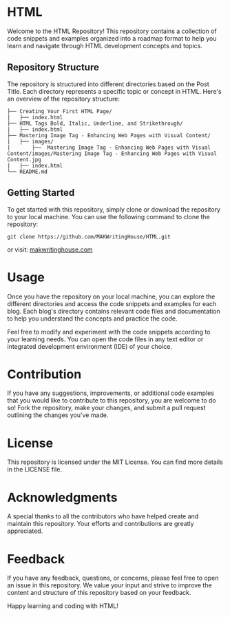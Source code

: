 # HTML
Welcome to the HTML Repository! This repository contains a collection of code snippets and examples organized into a roadmap format to help you learn and navigate through HTML development concepts and topics.

## Repository Structure
The repository is structured into different directories based on the Post Title. Each directory represents a specific topic or concept in HTML. Here's an overview of the repository structure:

```
├── Creating Your First HTML Page/
|   ├── index.html
├── HTML Tags Bold, Italic, Underline, and Strikethrough/
|   ├── index.html
├── Mastering Image Tag - Enhancing Web Pages with Visual Content/
|   ├── images/
|       ├──  Mastering Image Tag - Enhancing Web Pages with Visual Content/images/Mastering Image Tag - Enhancing Web Pages with Visual Content.jpg
|   ├── index.html
└── README.md
```
## Getting Started

To get started with this repository, simply clone or download the repository to your local machine. You can use the following command to clone the repository:

```
git clone https://github.com/MAKWritingHouse/HTML.git
```

or visit: [makwritinghouse.com](https://makwritinghouse.com/)

# Usage

Once you have the repository on your local machine, you can explore the different directories and access the code snippets and examples for each blog. Each blog's directory contains relevant code files and documentation to help you understand the concepts and practice the code.

Feel free to modify and experiment with the code snippets according to your learning needs. You can open the code files in any text editor or integrated development environment (IDE) of your choice.

# Contribution

If you have any suggestions, improvements, or additional code examples that you would like to contribute to this repository, you are welcome to do so! Fork the repository, make your changes, and submit a pull request outlining the changes you've made.

# License

This repository is licensed under the MIT License. You can find more details in the LICENSE file.

# Acknowledgments

A special thanks to all the contributors who have helped create and maintain this repository. Your efforts and contributions are greatly appreciated.

# Feedback

If you have any feedback, questions, or concerns, please feel free to open an issue in this repository. We value your input and strive to improve the content and structure of this repository based on your feedback.

Happy learning and coding with HTML!
